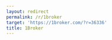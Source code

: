 ```yaml
---
layout: redirect
permalink: /r/1broker
target: 'https://1broker.com/?r=36336'
title: 1Broker
---
```


